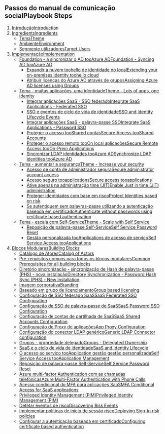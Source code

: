 ## <a name="playbook-steps"></a><span data-ttu-id="191e1-101">Passos do manual de comunicação social</span><span class="sxs-lookup"><span data-stu-id="191e1-101">Playbook Steps</span></span>
1. [<span data-ttu-id="191e1-102">Introdução</span><span class="sxs-lookup"><span data-stu-id="191e1-102">Introduction</span></span>](../articles/active-directory/active-directory-playbook-intro.md)
2. [<span data-ttu-id="191e1-103">Ingredients</span><span class="sxs-lookup"><span data-stu-id="191e1-103">Ingredients</span></span>](../articles/active-directory/active-directory-playbook-ingredients.md)
    * [<span data-ttu-id="191e1-104">Tema</span><span class="sxs-lookup"><span data-stu-id="191e1-104">Theme</span></span>](../articles/active-directory/active-directory-playbook-ingredients.md)
    * [<span data-ttu-id="191e1-105">Ambiente</span><span class="sxs-lookup"><span data-stu-id="191e1-105">Environment</span></span>](../articles/active-directory/active-directory-playbook-ingredients.md#theme)
    * [<span data-ttu-id="191e1-106">Segmente utilizadores</span><span class="sxs-lookup"><span data-stu-id="191e1-106">Target Users</span></span>](../articles/active-directory/active-directory-playbook-ingredients.md#environment)
3. [<span data-ttu-id="191e1-107">Implementação</span><span class="sxs-lookup"><span data-stu-id="191e1-107">Implementation</span></span>](../articles/active-directory/active-directory-playbook-implementation.md)
   * [<span data-ttu-id="191e1-108">Foundation - a sincronizar o AD tooAzure AD</span><span class="sxs-lookup"><span data-stu-id="191e1-108">Foundation - Syncing AD tooAzure AD</span></span>](../articles/active-directory/active-directory-playbook-implementation.md#foundation---syncing-ad-to-azure-ad)
     * [<span data-ttu-id="191e1-109">Expandir a nuvem toohello de identidade no local</span><span class="sxs-lookup"><span data-stu-id="191e1-109">Extending your on-premises identity toohello cloud</span></span>](../articles/active-directory/active-directory-playbook-implementation.md#extending-your-on-premises-identity-to-the-cloud)  
     * [<span data-ttu-id="191e1-110">Atribuir licenças do Azure AD através de grupos</span><span class="sxs-lookup"><span data-stu-id="191e1-110">Assigning Azure AD licenses using Groups</span></span>](../articles/active-directory/active-directory-playbook-implementation.md#assigning-azure-ad-licenses-using-groups)
   * [<span data-ttu-id="191e1-111">Tema - muitas aplicações, uma identidade</span><span class="sxs-lookup"><span data-stu-id="191e1-111">Theme - Lots of apps, one identity</span></span>](../articles/active-directory/active-directory-playbook-implementation.md#theme---lots-of-apps-one-identity)
     * [<span data-ttu-id="191e1-112">Integrar aplicações SaaS - SSO federado</span><span class="sxs-lookup"><span data-stu-id="191e1-112">Integrate SaaS Applications - Federated SSO</span></span>](../articles/active-directory/active-directory-playbook-implementation.md#integrate-saas-applications---federated-sso)
     * [<span data-ttu-id="191e1-113">SSO e eventos de ciclo de vida de identidade</span><span class="sxs-lookup"><span data-stu-id="191e1-113">SSO and Identity Lifecycle Events</span></span>](../articles/active-directory/active-directory-playbook-implementation.md#sso-and-identity-lifecycle-events)
     * [<span data-ttu-id="191e1-114">Integrar aplicações SaaS - palavra-passe SSO</span><span class="sxs-lookup"><span data-stu-id="191e1-114">Integrate SaaS Applications - Password SSO</span></span>](../articles/active-directory/active-directory-playbook-implementation.md#integrate-saas-applications---password-sso)
     * [<span data-ttu-id="191e1-115">Proteger o acesso tooShared contas</span><span class="sxs-lookup"><span data-stu-id="191e1-115">Secure Access tooShared Accounts</span></span>](../articles/active-directory/active-directory-playbook-implementation.md#secure-access-to-shared-accounts)
     * [<span data-ttu-id="191e1-116">Proteger o acesso remoto tooOn local aplicações</span><span class="sxs-lookup"><span data-stu-id="191e1-116">Secure Remote Access tooOn-Prem Applications</span></span>](../articles/active-directory/active-directory-playbook-implementation.md#secure-remote-access-to-on-premises-applications)
     * [<span data-ttu-id="191e1-117">Sincronizar LDAP identidades tooAzure AD</span><span class="sxs-lookup"><span data-stu-id="191e1-117">Synchronize LDAP identities tooAzure AD</span></span>](../articles/active-directory/active-directory-playbook-implementation.md#synchronize-ldap-identities-to-azure-ad)
   * [<span data-ttu-id="191e1-118">Tema - aumentar a segurança</span><span class="sxs-lookup"><span data-stu-id="191e1-118">Theme - Increase your security</span></span>](../articles/active-directory/active-directory-playbook-implementation.md#theme---increase-your-security)
     * [<span data-ttu-id="191e1-119">Acesso de conta de administrador segura</span><span class="sxs-lookup"><span data-stu-id="191e1-119">Secure administrator account access</span></span>](../articles/active-directory/active-directory-playbook-implementation.md#secure-administrator-account-access)
     * [<span data-ttu-id="191e1-120">Acesso seguro tooapplications</span><span class="sxs-lookup"><span data-stu-id="191e1-120">Secure access tooapplications</span></span>](../articles/active-directory/active-directory-playbook-implementation.md#secure-access-to-applications)
     * [<span data-ttu-id="191e1-121">Ative apenas na administração time (JIT)</span><span class="sxs-lookup"><span data-stu-id="191e1-121">Enable Just in time (JIT) administration</span></span>](../articles/active-directory/active-directory-playbook-implementation.md#enable-just-in-time-jit-administration)
     * [<span data-ttu-id="191e1-122">Proteger identidades com base em risco</span><span class="sxs-lookup"><span data-stu-id="191e1-122">Protect Identities based on risk</span></span>](../articles/active-directory/active-directory-playbook-implementation.md#protect-identities-based-on-risk)
     * [<span data-ttu-id="191e1-123">Se autentiquem sem palavras-passe utilizando a autenticação baseada em certificado</span><span class="sxs-lookup"><span data-stu-id="191e1-123">Authenticate without passwords using certificate based authentication</span></span>](../articles/active-directory/active-directory-playbook-implementation.md#authenticate-without-passwords-using-certificate-based-authentication)
   * [<span data-ttu-id="191e1-124">Tema - escala com Self-Service</span><span class="sxs-lookup"><span data-stu-id="191e1-124">Theme - Scale with Self Service</span></span>](../articles/active-directory/active-directory-playbook-implementation.md#theme---scale-with-self-service)
     * [<span data-ttu-id="191e1-125">Reposição de palavra-passe Self-Service</span><span class="sxs-lookup"><span data-stu-id="191e1-125">Self Service Password Reset</span></span>](../articles/active-directory/active-directory-playbook-implementation.md#self-service-password-reset)
     * [<span data-ttu-id="191e1-126">Gestão personalizada tooApplications de acesso de serviço</span><span class="sxs-lookup"><span data-stu-id="191e1-126">Self Service Access tooApplications</span></span>](../articles/active-directory/active-directory-playbook-implementation.md#self-service-access-to-applications)
4. [<span data-ttu-id="191e1-127">Blocos Modulares</span><span class="sxs-lookup"><span data-stu-id="191e1-127">Building Blocks</span></span>](../articles/active-directory/active-directory-playbook-building-blocks.md)
   * [<span data-ttu-id="191e1-128">Catálogo de Atores</span><span class="sxs-lookup"><span data-stu-id="191e1-128">Catalog of Actors</span></span>](../articles/active-directory/active-directory-playbook-building-blocks.md)
   * [<span data-ttu-id="191e1-129">Pré-requisitos comuns para todos os blocos modulares</span><span class="sxs-lookup"><span data-stu-id="191e1-129">Common Prerequisites for all building blocks</span></span>](../articles/active-directory/active-directory-playbook-building-blocks.md#common-prerequisites-for-all-building-blocks)
   * [<span data-ttu-id="191e1-130">Diretório sincronização - sincronização de Hash de palavra-passe (PHS) - nova instalação</span><span class="sxs-lookup"><span data-stu-id="191e1-130">Directory Synchronization - Password Hash Sync (PHS) - New Installation</span></span>](../articles/active-directory/active-directory-playbook-building-blocks.md#directory-synchronization---password-hash-sync-phs---new-installation)
   * [<span data-ttu-id="191e1-131">Imagem corporativa</span><span class="sxs-lookup"><span data-stu-id="191e1-131">Branding</span></span>](../articles/active-directory/active-directory-playbook-building-blocks.md#branding)
   * [<span data-ttu-id="191e1-132">Baseado em grupo de licenciamento</span><span class="sxs-lookup"><span data-stu-id="191e1-132">Group based licensing</span></span>](../articles/active-directory/active-directory-playbook-building-blocks.md#group-based-licensing)
   * [<span data-ttu-id="191e1-133">Configuração de SSO federado SaaS</span><span class="sxs-lookup"><span data-stu-id="191e1-133">SaaS Federated SSO Configuration</span></span>](../articles/active-directory/active-directory-playbook-building-blocks.md#saas-federated-sso-configuration)
   * [<span data-ttu-id="191e1-134">Configuração de SSO de palavra-passe de SaaS</span><span class="sxs-lookup"><span data-stu-id="191e1-134">SaaS Password SSO Configuration</span></span>](../articles/active-directory/active-directory-playbook-building-blocks.md#saas-password-sso-configuration)
   * [<span data-ttu-id="191e1-135">Configuração de contas de partilhada de SaaS</span><span class="sxs-lookup"><span data-stu-id="191e1-135">SaaS Shared Accounts Configuration</span></span>](../articles/active-directory/active-directory-playbook-building-blocks.md#saas-shared-accounts-configuration)
   * [<span data-ttu-id="191e1-136">Configuração de Proxy de aplicações</span><span class="sxs-lookup"><span data-stu-id="191e1-136">App Proxy Configuration</span></span>](../articles/active-directory/active-directory-playbook-building-blocks.md#app-proxy-configuration)
   * [<span data-ttu-id="191e1-137">Configuração do conector LDAP genérico</span><span class="sxs-lookup"><span data-stu-id="191e1-137">Generic LDAP Connector configuration</span></span>](../articles/active-directory/active-directory-playbook-building-blocks.md#generic-ldap-connector-configuration)
   * [<span data-ttu-id="191e1-138">Grupos - propriedade delegado</span><span class="sxs-lookup"><span data-stu-id="191e1-138">Groups - Delegated Ownership</span></span>](../articles/active-directory/active-directory-playbook-building-blocks.md#groups---delegated-ownership)
   * [<span data-ttu-id="191e1-139">SaaS e o ciclo de vida de identidade</span><span class="sxs-lookup"><span data-stu-id="191e1-139">SaaS and Identity Lifecycle</span></span>](../articles/active-directory/active-directory-playbook-building-blocks.md#saas-and-identity-lifecycle)
   * [<span data-ttu-id="191e1-140">O acesso ao serviço tooApplication gestão gestão personalizada</span><span class="sxs-lookup"><span data-stu-id="191e1-140">Self Service Access tooApplication Management</span></span>](../articles/active-directory/active-directory-playbook-building-blocks.md#self-service-access-to-application-management)
   * [<span data-ttu-id="191e1-141">Reposição de palavra-passe Self-Service</span><span class="sxs-lookup"><span data-stu-id="191e1-141">Self Service Password Reset</span></span>](../articles/active-directory/active-directory-playbook-building-blocks.md#self-service-password-reset)
   * [<span data-ttu-id="191e1-142">Azure multi-factor Authentication com as chamadas telefónicas</span><span class="sxs-lookup"><span data-stu-id="191e1-142">Azure Multi-Factor Authentication with Phone Calls</span></span>](../articles/active-directory/active-directory-playbook-building-blocks.md#azure-multi-factor-authentication-with-phone-calls)
   * [<span data-ttu-id="191e1-143">Acesso condicional do MFA para aplicações SaaS</span><span class="sxs-lookup"><span data-stu-id="191e1-143">MFA Conditional Access for SaaS applications</span></span>](../articles/active-directory/active-directory-playbook-building-blocks.md#mfa-conditional-access-for-saas-applications)
   * [<span data-ttu-id="191e1-144">Privileged Identity Management (PIM)</span><span class="sxs-lookup"><span data-stu-id="191e1-144">Privileged Identity Management (PIM)</span></span>](../articles/active-directory/active-directory-playbook-building-blocks.md#privileged-identity-management-pim)
   * [<span data-ttu-id="191e1-145">Detetar eventos de risco</span><span class="sxs-lookup"><span data-stu-id="191e1-145">Discovering Risk Events</span></span>](../articles/active-directory/active-directory-playbook-building-blocks.md#discovering-risk-events)
   * [<span data-ttu-id="191e1-146">Implementar políticas de início de sessão risco</span><span class="sxs-lookup"><span data-stu-id="191e1-146">Deploying Sign-in risk policies</span></span>](../articles/active-directory/active-directory-playbook-building-blocks.md#deploying-sign-in-risk-policies)
   * [<span data-ttu-id="191e1-147">Configurar a autenticação baseada em certificado</span><span class="sxs-lookup"><span data-stu-id="191e1-147">Configuring certificate based authentication</span></span>](../articles/active-directory/active-directory-playbook-building-blocks.md#configuring-certificate-based-authentication)
